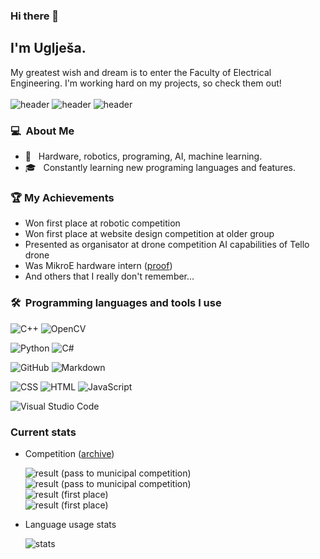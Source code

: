 ### Hi there 👋

## I'm Uglješa.

My greatest wish and dream is to enter the Faculty of Electrical Engineering. I'm working hard on my projects, so check them out! 
<br><br>
![header](https://img.shields.io/badge/Professional_in-CPP-blue)
![header](https://img.shields.io/badge/Deep_dived_in-OpenCV-green)
![header](https://img.shields.io/badge/Maker_of_customised-MicroPython_firmware-yellow)

### 💻 &nbsp;About Me 

- 🤖 &nbsp; Hardware, robotics, programing, AI, machine learning.
- 🎓 &nbsp; Constantly learning new programing languages and features.

### 🏆 My Achievements
- Won first place at robotic competition
- Won first place at website design competition at older group
- Presented as organisator at drone competition AI capabilities of Tello drone
- Was MikroE hardware intern ([proof](https://www.mikroe.com/blog/meet-mikroe-s-youngest-intern))
- And others that I really don't remember...

### 🛠 &nbsp;Programming languages and tools I use

![C++](https://img.shields.io/badge/C%2B%2B-00599C?style=for-the-badge&logo=c%2B%2B&logoColor=white)
![OpenCV](https://img.shields.io/badge/opencv-%23white.svg?style=for-the-badge&logo=opencv&logoColor=white)

![Python](https://img.shields.io/badge/python-3670A0?style=for-the-badge&logo=python&logoColor=ffdd54)
![C#](https://img.shields.io/badge/c%23-%23239120.svg?style=for-the-badge&logo=c-sharp&logoColor=white)

![GitHub](https://img.shields.io/badge/GitHub-100000?style=for-the-badge&logo=github&logoColor=white)
![Markdown](https://img.shields.io/badge/Markdown-000000?style=for-the-badge&logo=markdown&logoColor=white)

![CSS](https://img.shields.io/badge/CSS3-1572B6?style=for-the-badge&logo=css3&logoColor=white)
![HTML](https://img.shields.io/badge/HTML5-E34F26?style=for-the-badge&logo=html5&logoColor=white)
![JavaScript](https://img.shields.io/badge/javascript-%23323330.svg?style=for-the-badge&logo=javascript&logoColor=%23F7DF1E)

![Visual Studio Code](https://img.shields.io/badge/Visual%20Studio%20Code-0078d7.svg?style=for-the-badge&logo=visual-studio-code&logoColor=white)

### Current stats
- Competition ([archive](https://github.com/ukicomputers/Serbian-Competition-in-Informatics))
  <br>
  
  ![result](https://img.shields.io/badge/1th_qualifying_round-460_out_of_600_points-green) (pass to municipal competition)<br>
  ![result](https://img.shields.io/badge/2th_qualifying_round-600_out_of_600_points-green) (pass to municipal competition)<br>
  ![result](https://img.shields.io/badge/Municipal_competition-330_out_of_400_points-green) (first place) <br>
  ![result](https://img.shields.io/badge/Disrict_competition-400_out_of_400_points-green) (first place) <br>
- Language usage stats
  <br>
  
  ![stats](https://github-readme-stats.vercel.app/api/top-langs/?username=ukicomputers&theme=dark)
